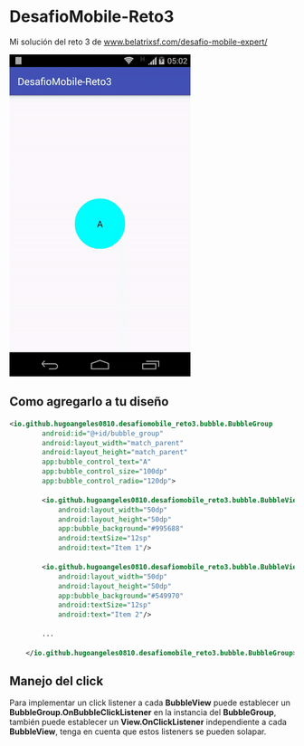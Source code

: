 # DesafioMobile-Reto3

Mi solución del reto 3 de www.belatrixsf.com/desafio-mobile-expert/

![Interfaz gráfica de la aplicación](https://raw.githubusercontent.com/hugoangeles0810/DesafioMobile-Reto3/master/art/app.gif)


## Como agregarlo a tu diseño
```xml
<io.github.hugoangeles0810.desafiomobile_reto3.bubble.BubbleGroup
        android:id="@+id/bubble_group"
        android:layout_width="match_parent"
        android:layout_height="match_parent"
        app:bubble_control_text="A"
        app:bubble_control_size="100dp"
        app:bubble_control_radio="120dp">

        <io.github.hugoangeles0810.desafiomobile_reto3.bubble.BubbleView
            android:layout_width="50dp"
            android:layout_height="50dp"
            app:bubble_background="#995688"
            android:textSize="12sp"
            android:text="Item 1"/>

        <io.github.hugoangeles0810.desafiomobile_reto3.bubble.BubbleView
            android:layout_width="50dp"
            android:layout_height="50dp"
            app:bubble_background="#549970"
            android:textSize="12sp"
            android:text="Item 2"/>

        ...

    </io.github.hugoangeles0810.desafiomobile_reto3.bubble.BubbleGroup>
```

## Manejo del click
Para implementar un click listener a cada **BubbleView** puede establecer un **BubbleGroup.OnBubbleClickListener** en la instancia del **BubbleGroup**, también puede establecer un **View.OnClickListener** independiente a cada **BubbleView**, tenga en cuenta que estos listeners se pueden solapar.
